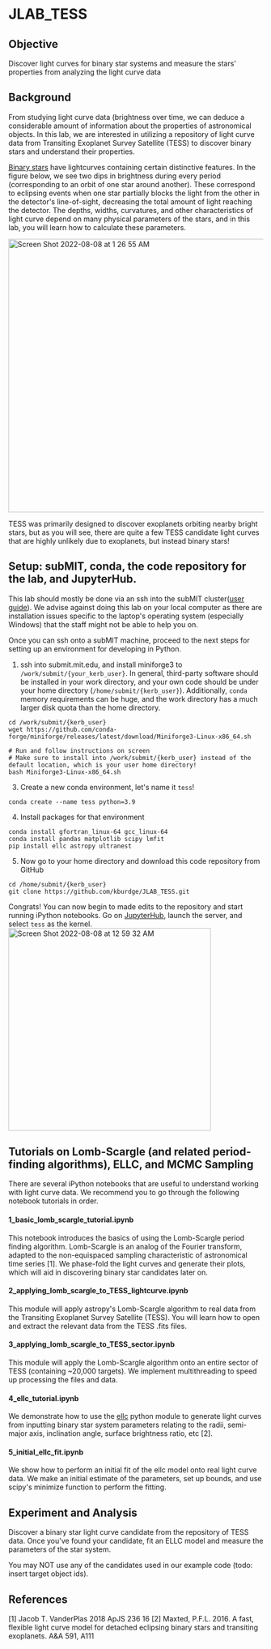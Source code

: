 # JLAB_TESS
## Objective
Discover light curves for binary star systems and measure the stars' properties from analyzing the light curve data

## Background
From studying light curve data (brightness over time, we can deduce a considerable amount of information about the properties of astronomical objects. In this lab, we are interested in utilizing a repository of light curve data from Transiting Exoplanet Survey Satellite (TESS) to discover binary stars and understand their properties.

[Binary stars](https://en.wikipedia.org/wiki/Binary_star) have lightcurves containing certain distinctive features. In the figure below, we see two dips in brightness during every period (corresponding to an orbit of one star around another). These correspond to eclipsing events when one star partially blocks the light from the other in the detector's line-of-sight, decreasing the total amount of light reaching the detector. The depths, widths, curvatures, and other characteristics of light curve depend on many physical parameters of the stars, and in this lab, you will learn how to calculate these parameters.

<img width="540" alt="Screen Shot 2022-08-08 at 1 26 55 AM" src="https://user-images.githubusercontent.com/42904723/183345514-1238da26-6d95-4ded-98d2-90eb1f3e2853.png">

TESS was primarily designed to discover exoplanets orbiting nearby bright stars, but as you will see, there are quite a few TESS candidate light curves that are highly unlikely due to exoplanets, but instead binary stars!

## Setup: subMIT, conda, the code repository for the lab, and JupyterHub.
This lab should mostly be done via an ssh into the subMIT cluster([user guide](http://submit04.mit.edu./submit-users-guide/intro.html)). We advise against doing this lab on your local computer as there are installation issues specific to the laptop's operating system (especially Windows) that the staff might not be able to help you on. 

Once you can ssh onto a subMIT machine, proceed to the next steps for setting up an environment for developing in Python.
1. ssh into submit.mit.edu, and install miniforge3 to `/work/submit/{your_kerb_user}`. In general, third-party software should be installed in your work directory, and your own code should be under your home directory (`/home/submit/{kerb_user}`). Additionally, `conda` memory requirements can be huge, and the work directory has a much larger disk quota than the home directory.

```
cd /work/submit/{kerb_user}
wget https://github.com/conda-forge/miniforge/releases/latest/download/Miniforge3-Linux-x86_64.sh

# Run and follow instructions on screen
# Make sure to install into /work/submit/{kerb_user} instead of the default location, which is your user home directory!
bash Miniforge3-Linux-x86_64.sh
```

3. Create a new conda environment, let's name it ```tess```!

```
conda create --name tess python=3.9
``` 

4. Install packages for that environment
```
conda install gfortran_linux-64 gcc_linux-64
conda install pandas matplotlib scipy lmfit
pip install ellc astropy ultranest
```
5. Now go to your home directory and download this code repository from GitHub
```
cd /home/submit/{kerb_user}
git clone https://github.com/kburdge/JLAB_TESS.git
```
Congrats! You can now begin to made edits to the repository and start running iPython notebooks.
Go on [JupyterHub](https://submit00.mit.edu/jupyter), launch the server, and select `tess` as the kernel.
<img width="400" alt="Screen Shot 2022-08-08 at 12 59 32 AM" src="https://user-images.githubusercontent.com/42904723/183342604-1faf4bb6-2d1c-45c4-b369-f0fcfbbbcdb1.png">


## Tutorials on Lomb-Scargle (and related period-finding algorithms), ELLC, and MCMC Sampling
There are several iPython notebooks that are useful to understand working with light curve data.
We recommend you to go through the following notebook tutorials in order.

#### 1_basic_lomb_scargle_tutorial.ipynb

This notebook introduces the basics of using the Lomb-Scargle period finding algorithm. Lomb-Scargle is an analog of the Fourier transform, adapted to the non-equispaced sampling characteristic of astronomical time series [1]. We phase-fold the light curves and generate their plots, which will aid in discovering binary star candidates later on.

#### 2_applying_lomb_scargle_to_TESS_lightcurve.ipynb
This module will apply astropy's Lomb-Scargle algorithm to real data from the Transiting Exoplanet Survey Satellite (TESS). You will learn how to open and extract the relevant data from the TESS .fits files.

#### 3_applying_lomb_scargle_to_TESS_sector.ipynb
This module will apply the Lomb-Scargle algorithm onto an entire sector of TESS (containing ~20,000 targets). We implement multithreading to speed up processing the files and data.

#### 4_ellc_tutorial.ipynb

We demonstrate how to use the [ellc](https://github.com/pmaxted/ellc) python module to generate light curves from inputting binary star system parameters relating to the radii, semi-major axis, inclination angle, surface brightness ratio, etc [2].

#### 5_initial_ellc_fit.ipynb
We show how to perform an initial fit of the ellc model onto real light curve data. We make an initial estimate of the parameters, set up bounds, and use scipy's minimize function to perform the fitting.

## Experiment and Analysis
Discover a binary star light curve candidate from the repository of TESS data. Once you've found your candidate, fit an ELLC model and measure the parameters of the star system.

You may NOT use any of the candidates used in our example code (todo: insert target object ids).

## References
[1] Jacob T. VanderPlas 2018 ApJS 236 16
[2] Maxted, P.F.L. 2016. A fast, flexible light curve model for detached
   eclipsing binary stars and transiting exoplanets. A&A 591, A111
